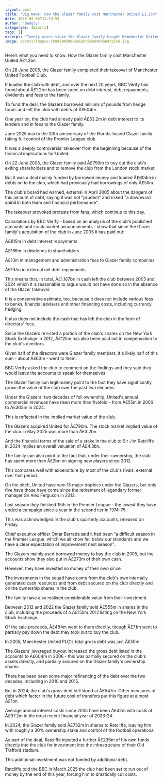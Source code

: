 ```yaml
---
layout: post
title: "Big News: How the Glazer family cost Manchester United £1.2bn"
date: 2025-06-06T12:19:54
author: "badely"
categories: [Sports]
tags: []
excerpt: "Twenty years since the Glazer family bought Manchester United BBC Verify has found £1.2bn has been spent on debt interest, debt repayments, dividends "
image: assets/images/169480858989a52ba95a040da64d2516.jpg
---
```


Here’s what you need to know: How the Glazer family cost Manchester United Â£1.2bn

On 28 June 2005, the Glazer family completed their takeover of Manchester United Football Club.

It loaded the club with debt, and over the next 20 years, BBC Verify has found about Â£1.2bn has been spent on debt interest, debt repayments, dividends and fees to the family.

To fund the deal, the Glazers borrowed millions of pounds from hedge funds and left the club with debts of Â£604m.

One year on, the club had already paid Â£53.2m in debt interest to its lenders and in fees to the Glazer family.

June 2025 marks the 20th anniversary of the Florida-based Glazer family taking full control of the Premier League club.

It was a deeply controversial takeover from the beginning because of the financial implications for United.

On 22 June 2005, the Glazer family paid Â£790m to buy out the club's exiting shareholders and to remove the club from the London stock market.

But it was a deal mainly funded by borrowed money and loaded Â£604m in debts on to the club, which had previously had borrowings of only Â£50m.

The club's board had warned, external in April 2005 about the dangers of this amount of debt, saying it was not "prudent" and risked "a downward spiral in both team and financial performance".

The takeover provoked protests from fans, which continue to this day.

Calculations by BBC Verify - based on an analysis of the club's published accounts and stock market announcements - show that since the Glazer family's acquisition of the club in June 2005 it has paid out:

Â£815m in debt interest repayments

Â£166m in dividends to shareholders

Â£10m in management and administration fees to Glazer family companies

Â£197m in external net debt repayments

This means that, in total, Â£1.187bn in cash left the club between 2005 and 2024 which it is reasonable to argue would not have done so in the absence of the Glazer takeover.

It is a conservative estimate, too, because it does not include various fees to banks, financial advisers and other financing costs, including currency hedging.

It also does not include the cash that has left the club in the form of directors' fees.

Since the Glazers re-listed a portion of the club's shares on the New York Stock Exchange in 2012, Â£125m has also been paid out in compensation to the club's directors.

Given half of the directors were Glazer family members, it's likely half of this sum - about Â£63m - went to them.

BBC Verify asked the club to comment on the findings and they said they would leave the accounts to speak for themselves.

The Glazer family can legitimately point to the fact they have significantly grown the value of the club over the past two decades.

Under the Glazers' two decades of full ownership, United's annual commercial revenues have risen more than fivefold - from Â£55m in 2006 to Â£303m in 2024.

This is reflected in the implied market value of the club.

The Glazers acquired United for Â£790m. The stock market implied value of the club in May 2025 was more than Â£3.2bn.

And the financial terms of the sale of a stake in the club to Sir Jim Ratcliffe in 2024 implies an overall valuation of Â£4.3bn.

The family can also point to the fact that, under their ownership, the club has spent more than Â£2bn on signing new players since 2012.

This compares well with expenditure by most of the club's rivals, external over that period.

On the pitch, United have won 15 major trophies under the Glazers, but only five have those have come since the retirement of legendary former manager Sir Alex Ferguson in 2013.

Last season they finished 15th in the Premier League - the lowest they have ended a campaign since a year in the second tier in 1974-75.

This was acknowledged in the club's quarterly accounts, released on Friday.

Chief executive officer Omar Berrada said it had been "a difficult season in the Premier League, which we all know fell below our standards and we have a clear expectation of improvement next season".

The Glazers mainly used borrowed money to buy the club in 2005, but the accounts show they also put in Â£273m of their own cash.

However, they have invested no money of their own since.

The investments in the squad have come from the club's own internally generated cash resources and from debt secured on the club directly and on the ownership shares in the club.

The family have also realised considerable value from their investment.

Between 2012 and 2022 the Glazer family sold Â£555m in shares in the club, including the proceeds of a Â£150m 2012 listing on the New York Stock Exchange.

Of the sale proceeds, Â£484m went to them directly, though Â£71m went to partially pay down the debt they took out to buy the club.

In 2005, Manchester United PLC's total gross debt was just Â£50m.

The Glazers' leveraged buyout increased the gross debt listed in the accounts to Â£604m in 2006 - this was partially secured on the club's assets directly, and partially secured on the Glazer family's ownership shares.

There has been been some major refinancing of the debt over the two decades, including in 2010 and 2015.

But in 2024, the club's gross debt still stood at Â£547m. Other measures of debt which factor in the future cost of transfers put this figure at almost Â£1bn.

Average annual interest costs since 2005 have been Â£42m with costs of Â£37.2m in the most recent financial year of 2023-24.

In 2024, the Glazer family sold Â£732m in shares to Ratcliffe, leaving him with roughly a 30% ownership stake and control of the football operations.

As part of the deal, Ratcliffe injected a further Â£236m of his own funds directly into the club for investment into the infrastructure of their Old Trafford stadium.

This additional investment was not funded by additional debt.

Ratcliffe told the BBC in March 2025 the club had been set to run out of money by the end of this year, forcing him to drastically cut costs.

